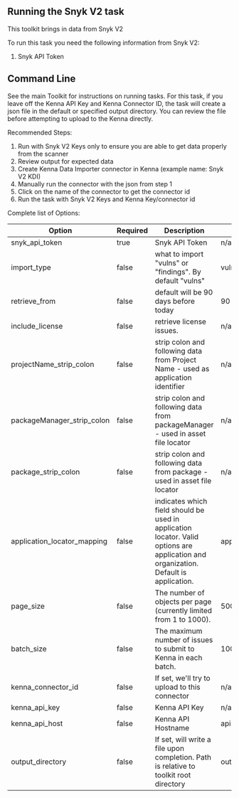 ## Running the Snyk V2 task

This toolkit brings in data from Snyk V2

To run this task you need the following information from Snyk V2:

1. Snyk API Token

## Command Line

See the main Toolkit for instructions on running tasks. For this task, if you leave off the Kenna API Key and Kenna Connector ID, the task will create a json file in the default or specified output directory. You can review the file before attempting to upload to the Kenna directly.

Recommended Steps:

1. Run with Snyk V2 Keys only to ensure you are able to get data properly from the scanner
1. Review output for expected data
1. Create Kenna Data Importer connector in Kenna (example name: Snyk V2 KDI)
1. Manually run the connector with the json from step 1
1. Click on the name of the connector to get the connector id
1. Run the task with Snyk V2 Keys and Kenna Key/connector id

Complete list of Options:

| Option | Required | Description | default |
| --- | --- | --- | --- |
| snyk_api_token | true | Snyk API Token | n/a |
| import_type | false | what to import "vulns" or "findings". By default "vulns" | vulns |
| retrieve_from | false | default will be 90 days before today | 90 |
| include_license | false | retrieve license issues. | n/a |
| projectName_strip_colon | false | strip colon and following data from Project Name - used as application identifier | n/a |
| packageManager_strip_colon | false | strip colon and following data from packageManager - used in asset file locator | n/a |
| package_strip_colon | false | strip colon and following data from package - used in asset file locator | n/a |
| application_locator_mapping | false | indicates which field should be used in application locator. Valid options are application and organization. Default is application. | application |
| page_size | false | The number of objects per page (currently limited from 1 to 1000). | 500 |
| batch_size | false | The maximum number of issues to submit to Kenna in each batch. | 1000 |
| kenna_connector_id | false | If set, we'll try to upload to this connector | n/a |
| kenna_api_key | false | Kenna API Key | n/a |
| kenna_api_host | false | Kenna API Hostname | api.kennasecurity.com |
| output_directory | false | If set, will write a file upon completion. Path is relative to toolkit root directory | output/snyk |
